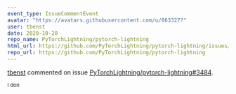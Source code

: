 ```yaml
---
event_type: IssueCommentEvent
avatar: "https://avatars.githubusercontent.com/u/863327?"
user: tbenst
date: 2020-10-20
repo_name: PyTorchLightning/pytorch-lightning
html_url: https://github.com/PyTorchLightning/pytorch-lightning/issues/3484
repo_url: https://github.com/PyTorchLightning/pytorch-lightning
---
```


<a href='https://github.com/tbenst' target='_blank'>tbenst</a> commented on issue <a href='https://github.com/PyTorchLightning/pytorch-lightning/issues/3484' target='_blank'>PyTorchLightning/pytorch-lightning#3484</a>.

<small>I don